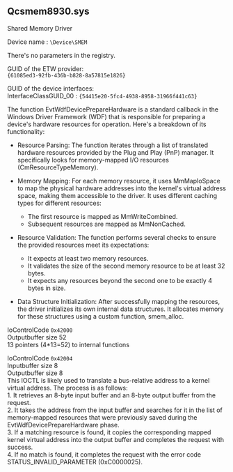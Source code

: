 ## Qcsmem8930.sys

Shared Memory Driver

Device name : `\Device\SMEM`  

There's no parameters in the registry.  

GUID of the ETW provider:  
`{61085ed3-92fb-436b-b828-8a57815e1826}`  

GUID of the device interfaces:  
InterfaceClassGUID_00       : `{54415e20-5fc4-4938-8958-31966f441c63}`  

The function EvtWdfDevicePrepareHardware is a standard callback in the Windows Driver Framework (WDF) that is responsible for preparing a device's hardware
  resources for operation. Here's a breakdown of its functionality:

   * Resource Parsing: The function iterates through a list of translated hardware resources provided by the Plug and Play (PnP) manager. It specifically looks for
     memory-mapped I/O resources (CmResourceTypeMemory).

   * Memory Mapping: For each memory resource, it uses MmMapIoSpace to map the physical hardware addresses into the kernel's virtual address space, making them
     accessible to the driver. It uses different caching types for different resources:
       * The first resource is mapped as MmWriteCombined.
       * Subsequent resources are mapped as MmNonCached.

   * Resource Validation: The function performs several checks to ensure the provided resources meet its expectations:
       * It expects at least two memory resources.
       * It validates the size of the second memory resource to be at least 32 bytes.
       * It expects any resources beyond the second one to be exactly 4 bytes in size.

   * Data Structure Initialization: After successfully mapping the resources, the driver initializes its own internal data structures. It allocates memory for these
      structures using a custom function, smem_alloc.
     
IoControlCode `0x42000`  
	Outputbuffer size 52  
	13 pointers (4*13=52) to internal functions  

IoControlCode `0x42004`  
	Inputbuffer size 8  
	Outputbuffer size 8  
	This IOCTL is likely used to translate a bus-relative address to a kernel virtual address. The process is as follows:  
       1. It retrieves an 8-byte input buffer and an 8-byte output buffer from the request.  
       2. It takes the address from the input buffer and searches for it in the list of memory-mapped resources that were previously saved during the EvtWdfDevicePrepareHardware phase.  
       3. If a matching resource is found, it copies the corresponding mapped kernel virtual address into the output buffer and completes the request with success.  
       4. If no match is found, it completes the request with the error code STATUS_INVALID_PARAMETER (0xC0000025).  
